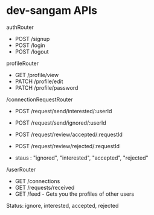 # dev-sangam APIs
authRouter
- POST /signup
- POST /login
- POST /logout

profileRouter
- GET /profile/view
- PATCH /profile/edit
- PATCH /profile/password

/connectionRequestRouter
- POST /request/send/interested/:userId
- POST /request/send/ignored/:userId

- POST /request/review/accepted/:requestId
- POST /request/review/rejected/:requestId

- staus : "ignored", "interested", "accepted", "rejected"


/userRouter
- GET /connections
- GET /requests/received
- GET /feed - Gets you the profiles of other users



Status: ignore, interested, accepted, rejected